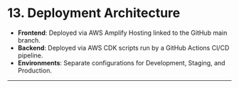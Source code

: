 # 13\. Deployment Architecture

  * **Frontend**: Deployed via AWS Amplify Hosting linked to the GitHub main branch.
  * **Backend**: Deployed via AWS CDK scripts run by a GitHub Actions CI/CD pipeline.
  * **Environments**: Separate configurations for Development, Staging, and Production.

-----
